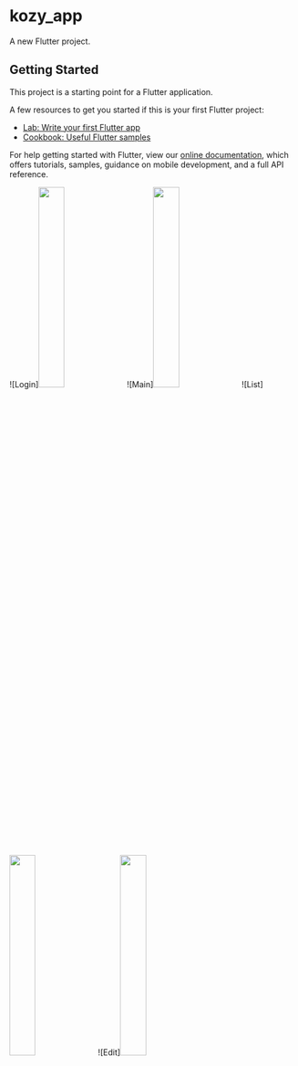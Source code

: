 # kozy_app

A new Flutter project.

## Getting Started

This project is a starting point for a Flutter application.

A few resources to get you started if this is your first Flutter project:

- [Lab: Write your first Flutter app](https://flutter.dev/docs/get-started/codelab)
- [Cookbook: Useful Flutter samples](https://flutter.dev/docs/cookbook)

For help getting started with Flutter, view our
[online documentation](https://flutter.dev/docs), which offers tutorials,
samples, guidance on mobile development, and a full API reference.

![Login]<img src="https://user-images.githubusercontent.com/29410722/155874247-8d666656-4a3a-4426-9f91-470c7c34b983.png" width="30%" height="30%" />
![Main]<img src="https://user-images.githubusercontent.com/29410722/155874353-8ebbd3fa-0648-4afe-98e7-55335a42d753.png" width="30%" height="30%" />
![List]<img src="https://user-images.githubusercontent.com/29410722/155874359-86b01cdc-326c-4ba2-baff-e581c408a06c.png" width="30%" height="30%" />
![Edit]<img src="https://user-images.githubusercontent.com/29410722/155874366-249e471b-3658-468e-85db-f518a9046403.png" width="30%" height="30%" />
